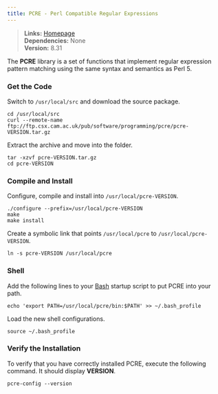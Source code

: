 ```yaml
---
title: PCRE - Perl Compatible Regular Expressions
---
```



> **Links:** [Homepage](http://pcre.org/)  
> **Dependencies:** None  
> **Version:** <span id="version">8.31</span>


The **PCRE** library is a set of functions that implement regular expression pattern matching using the same syntax and semantics as Perl 5.


### Get the Code

Switch to `/usr/local/src` and download the source package.

	cd /usr/local/src
	curl --remote-name ftp://ftp.csx.cam.ac.uk/pub/software/programming/pcre/pcre-VERSION.tar.gz

Extract the archive and move into the folder.

	tar -xzvf pcre-VERSION.tar.gz
	cd pcre-VERSION


### Compile and Install

Configure, compile and install into `/usr/local/pcre-VERSION`.

	./configure --prefix=/usr/local/pcre-VERSION
	make
	make install

Create a symbolic link that points `/usr/local/pcre` to `/usr/local/pcre-VERSION`.

	ln -s pcre-VERSION /usr/local/pcre


### Shell

Add the following lines to your [Bash](http://en.wikipedia.org/wiki/Bash_%28Unix_shell%29) startup script to put PCRE into your path.

	echo 'export PATH=/usr/local/pcre/bin:$PATH' >> ~/.bash_profile

Load the new shell configurations.

	source ~/.bash_profile


### Verify the Installation

To verify that you have correctly installed PCRE, execute the following command. It should display **VERSION**.

	pcre-config --version
